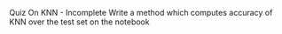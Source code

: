 Quiz On KNN - Incomplete
Write a method which computes accuracy of KNN over the test set on the notebook
